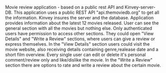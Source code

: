 Movie review application - based on a public rest API and Kinvey-server-DB.
This application uses a public REST API "api.themoviedb.org" 
to get all the information.
Kinvey insures the server and the database.
Application provides information about the latest 12 movies released.
User can see the general section with all the movies but nothing else.
Only authenticated users have permission to access other sections.
They could open "View Details" and "Write a Review" sections,
where users can give a review or express themselves.
In the "View Details" section users could visit the movie website,
also receiving details containing genre,realease date and a short film overview.
Every single user can edit or delete it's personal comment/review only and like/dislike the movie.
In the "Write a Review" section there are options to ratе and write a review about the certain movie.
